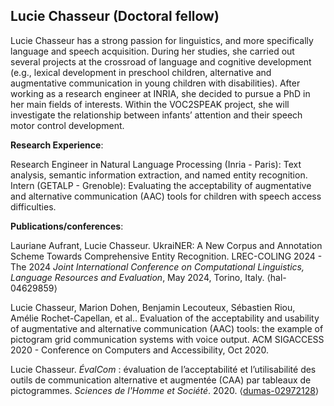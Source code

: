 ## Lucie Chasseur (Doctoral fellow)

Lucie Chasseur has a strong passion for linguistics, and more specifically language and speech acquisition. During her studies, she carried out several projects at the crossroad of language and cognitive development (e.g., lexical development in preschool children, alternative and augmentative communication in young children with disabilities).
After working as a research engineer at INRIA, she decided to pursue a PhD in her main fields of interests. Within the VOC2SPEAK project, she will investigate the relationship between infants’ attention and their speech motor control development.



**Research Experience**:

Research Engineer in Natural Language Processing (Inria - Paris): Text analysis, semantic information extraction, and named entity recognition.
Intern (GETALP - Grenoble): Evaluating the acceptability of augmentative and alternative communication (AAC) tools for children with speech access difficulties.



**Publications/conferences**:

Lauriane Aufrant, Lucie Chasseur. UkraiNER: A New Corpus and Annotation Scheme Towards Comprehensive Entity Recognition. LREC-COLING 2024 - The 2024 *Joint International Conference on Computational Linguistics, Language Resources and Evaluation*, May 2024, Torino, Italy. ⟨hal-04629859⟩

Lucie Chasseur, Marion Dohen, Benjamin Lecouteux, Sébastien Riou, Amélie Rochet-Capellan, et al.. Evaluation of the acceptability and usability of augmentative and alternative communication (AAC) tools: the example of pictogram grid communication systems with voice output. ACM SIGACCESS 2020 - Conference on Computers and Accessibility, Oct 2020.

Lucie Chasseur. _ÉvalCom_ : évaluation de l’acceptabilité et l’utilisabilité des outils de communication alternative et augmentée (CAA) par tableaux de pictogrammes. *Sciences de l'Homme et Société*. 2020. ⟨[dumas-02972128](https://dumas.ccsd.cnrs.fr/dumas-02972128v1)⟩
